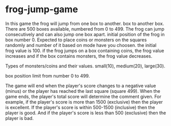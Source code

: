 # frog-jump-game

In this game the frog will jump from one box to another.
box to another box. There are 500 boxes available, numbered from 0 to 499.
The frog can jump consecutively and can also jump one box apart.
initial position of the frog in box number 0. Expected to place coins or monsters on the squares randomly and number of it based on mode have you choosen. 
the initial frog value is 100. if the frog jumps on a box containing coins, the frog value increases and if the box contains monsters, the frog value decreases.

Types of monsters/coins and their values.
small(10), medium(20), large(30).

box position limit from number 0 to 499.

The game will end when the player's score changes to a negative value (minus) or the player has reached the last square (square 499).
When the game ends, the player's total score will determine the comment given. For example, if the player's score is more than 1500 (exclusive) then the player is excellent. If the player's score is within 500-1500 (inclusive) then the player is good. And if the player's score is less than 500 (exclusive) then the player is bad.

